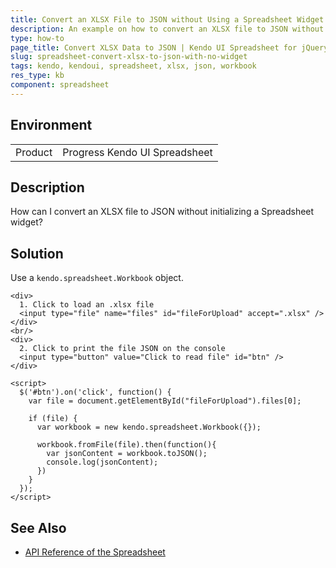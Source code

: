 ```yaml
---
title: Convert an XLSX File to JSON without Using a Spreadsheet Widget
description: An example on how to convert an XLSX file to JSON without initializing a Kendo UI Spreadsheet widget.
type: how-to
page_title: Convert XLSX Data to JSON | Kendo UI Spreadsheet for jQuery
slug: spreadsheet-convert-xlsx-to-json-with-no-widget
tags: kendo, kendoui, spreadsheet, xlsx, json, workbook
res_type: kb
component: spreadsheet
---
```


## Environment

<table>
 <tr>
  <td>Product</td>
  <td>Progress Kendo UI Spreadsheet</td>
 </tr>
</table>


## Description

How can I convert an XLSX file to JSON without initializing a Spreadsheet widget?

## Solution

Use a `kendo.spreadsheet.Workbook` object.

```dojo
<div>
  1. Click to load an .xlsx file
  <input type="file" name="files" id="fileForUpload" accept=".xlsx" />
</div>
<br/>
<div>
  2. Click to print the file JSON on the console
  <input type="button" value="Click tо read file" id="btn" />
</div>

<script>
  $('#btn').on('click', function() {
    var file = document.getElementById("fileForUpload").files[0];

    if (file) {
      var workbook = new kendo.spreadsheet.Workbook({});

      workbook.fromFile(file).then(function(){
        var jsonContent = workbook.toJSON();
        console.log(jsonContent);
      })
    }
  });
</script>
```

## See Also

* [API Reference of the Spreadsheet](http://docs.telerik.com/kendo-ui/api/javascript/ui/spreadsheet)
